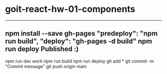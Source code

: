 # goit-react-hw-01-components
---
npm install --save gh-pages
"predeploy": "npm run build",
"deploy": "gh-pages -d build"
npm run deploy
Published
:)
---
npm run dev
work
npm run build
npm run deploy
git add *
git commit -m "Commit message"
git push origin main